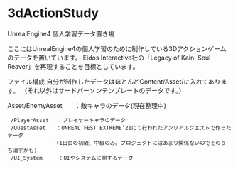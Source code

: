 # 3dActionStudy

UnrealEngine4 個人学習データ置き場

ここにはUnrealEngine4の個人学習のために制作している3Dアクションゲームのデータを置いています。
Eidos Interactive社の「Legacy of Kain: Soul Reaver」を再現することを目標としています。

ファイル構成
自分が制作したデータはほとんどContent/Asset/に入れてあります。
（それ以外はサードパーソンテンプレートのデータです。）

Asset/EnemyAsset　　：敵キャラのデータ(現在整理中)

     /PlayerAsset　 ：プレイヤーキャラのデータ
     /QuestAsset　　：UNREAL FEST EXTREME’21にて行われたアンリアルクエストで作ったデータ
     　　　　　　　　 (1日目の初級、中級のみ。プロジェクトにはあまり関係ないのでそのうち消すかも)
     /UI_System     ：UIやシステムに関するデータ
